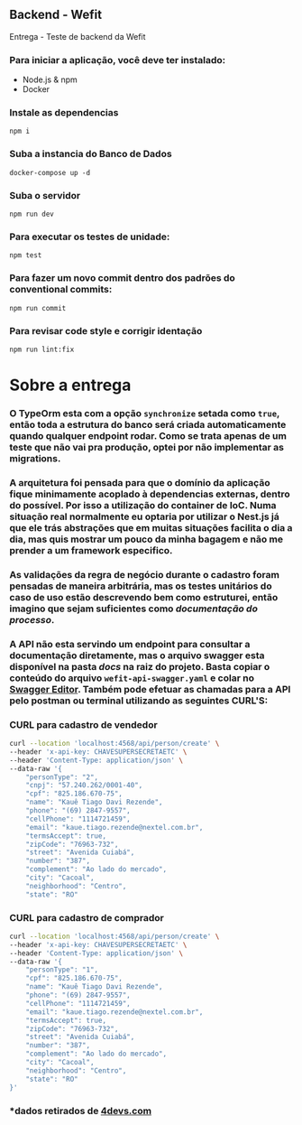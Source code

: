 ## Backend - Wefit

Entrega - Teste de backend da Wefit

### Para iniciar a aplicação, você deve ter instalado:

- Node.js & npm
- Docker

### Instale as dependencias

```
npm i
```

### Suba a instancia do Banco de Dados

```
docker-compose up -d
```

### Suba o servidor

```
npm run dev
```

### Para executar os testes de unidade:

```
npm test
```

### Para fazer um novo commit dentro dos padrões do conventional commits:

```
npm run commit
```

### Para revisar code style e corrigir identação

```
npm run lint:fix
```

# Sobre a entrega

### O TypeOrm esta com a opção `synchronize` setada como `true`, então toda a estrutura do banco será criada automaticamente quando qualquer endpoint rodar. Como se trata apenas de um teste que não vai pra produção, optei por não implementar as migrations.

### A arquitetura foi pensada para que o domínio da aplicação fique minimamente acoplado à dependencias externas, dentro do possível. Por isso a utilização do container de IoC. Numa situação real normalmente eu optaria por utilizar o Nest.js já que ele trás abstrações que em muitas situações facilita o dia a dia, mas quis mostrar um pouco da minha bagagem e não me prender a um framework especifico.

### As validações da regra de negócio durante o cadastro foram pensadas de maneira arbitrária, mas os testes unitários do caso de uso estão descrevendo bem como estruturei, então imagino que sejam suficientes como _**documentação do processo**_.

### A API não esta servindo um endpoint para consultar a documentação diretamente, mas o arquivo swagger esta disponível na pasta **_docs_** na raiz do projeto. Basta copiar o conteúdo do arquivo `wefit-api-swagger.yaml` e colar no [Swagger Editor](https://editor.swagger.io/). Também pode efetuar as chamadas para a API pelo postman ou terminal utilizando as seguintes CURL'S:

### CURL para cadastro de vendedor

```sh
curl --location 'localhost:4568/api/person/create' \
--header 'x-api-key: CHAVESUPERSECRETAETC' \
--header 'Content-Type: application/json' \
--data-raw '{
    "personType": "2",
    "cnpj": "57.240.262/0001-40",
    "cpf": "825.186.670-75",
    "name": "Kauê Tiago Davi Rezende",
    "phone": "(69) 2847-9557",
    "cellPhone": "1114721459",
    "email": "kaue.tiago.rezende@nextel.com.br",
    "termsAccept": true,
    "zipCode": "76963-732",
    "street": "Avenida Cuiabá",
    "number": "387",
    "complement": "Ao lado do mercado",
    "city": "Cacoal",
    "neighborhood": "Centro",
    "state": "RO"
```

### CURL para cadastro de comprador

```sh
curl --location 'localhost:4568/api/person/create' \
--header 'x-api-key: CHAVESUPERSECRETAETC' \
--header 'Content-Type: application/json' \
--data-raw '{
    "personType": "1",
    "cpf": "825.186.670-75",
    "name": "Kauê Tiago Davi Rezende",
    "phone": "(69) 2847-9557",
    "cellPhone": "1114721459",
    "email": "kaue.tiago.rezende@nextel.com.br",
    "termsAccept": true,
    "zipCode": "76963-732",
    "street": "Avenida Cuiabá",
    "number": "387",
    "complement": "Ao lado do mercado",
    "city": "Cacoal",
    "neighborhood": "Centro",
    "state": "RO"
}'
```

### **\*dados retirados de [4devs.com](https://www.4devs.com.br/)**

